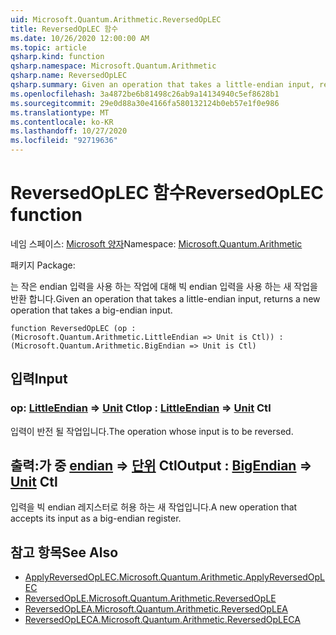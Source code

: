 ```yaml
---
uid: Microsoft.Quantum.Arithmetic.ReversedOpLEC
title: ReversedOpLEC 함수
ms.date: 10/26/2020 12:00:00 AM
ms.topic: article
qsharp.kind: function
qsharp.namespace: Microsoft.Quantum.Arithmetic
qsharp.name: ReversedOpLEC
qsharp.summary: Given an operation that takes a little-endian input, returns a new operation that takes a big-endian input.
ms.openlocfilehash: 3a4872be6b81498c26ab9a14134940c5ef8628b1
ms.sourcegitcommit: 29e0d88a30e4166fa580132124b0eb57e1f0e986
ms.translationtype: MT
ms.contentlocale: ko-KR
ms.lasthandoff: 10/27/2020
ms.locfileid: "92719636"
---
```

# <a name="reversedoplec-function"></a><span data-ttu-id="41d71-102">ReversedOpLEC 함수</span><span class="sxs-lookup"><span data-stu-id="41d71-102">ReversedOpLEC function</span></span>

<span data-ttu-id="41d71-103">네임 스페이스: [Microsoft 양자](xref:Microsoft.Quantum.Arithmetic)</span><span class="sxs-lookup"><span data-stu-id="41d71-103">Namespace: [Microsoft.Quantum.Arithmetic](xref:Microsoft.Quantum.Arithmetic)</span></span>

<span data-ttu-id="41d71-104">패키지 [](https://nuget.org/packages/)</span><span class="sxs-lookup"><span data-stu-id="41d71-104">Package: [](https://nuget.org/packages/)</span></span>


<span data-ttu-id="41d71-105">는 작은 endian 입력을 사용 하는 작업에 대해 빅 endian 입력을 사용 하는 새 작업을 반환 합니다.</span><span class="sxs-lookup"><span data-stu-id="41d71-105">Given an operation that takes a little-endian input, returns a new operation that takes a big-endian input.</span></span>

```qsharp
function ReversedOpLEC (op : (Microsoft.Quantum.Arithmetic.LittleEndian => Unit is Ctl)) : (Microsoft.Quantum.Arithmetic.BigEndian => Unit is Ctl)
```


## <a name="input"></a><span data-ttu-id="41d71-106">입력</span><span class="sxs-lookup"><span data-stu-id="41d71-106">Input</span></span>

### <a name="op--littleendian--unit-ctl"></a><span data-ttu-id="41d71-107">op: [LittleEndian](xref:Microsoft.Quantum.Arithmetic.LittleEndian) => [Unit](xref:microsoft.quantum.lang-ref.unit) Ctl</span><span class="sxs-lookup"><span data-stu-id="41d71-107">op : [LittleEndian](xref:Microsoft.Quantum.Arithmetic.LittleEndian) => [Unit](xref:microsoft.quantum.lang-ref.unit) Ctl</span></span>

<span data-ttu-id="41d71-108">입력이 반전 될 작업입니다.</span><span class="sxs-lookup"><span data-stu-id="41d71-108">The operation whose input is to be reversed.</span></span>



## <a name="output--bigendian--unit-ctl"></a><span data-ttu-id="41d71-109">출력:가 중 [endian](xref:Microsoft.Quantum.Arithmetic.BigEndian) => [단위](xref:microsoft.quantum.lang-ref.unit) Ctl</span><span class="sxs-lookup"><span data-stu-id="41d71-109">Output : [BigEndian](xref:Microsoft.Quantum.Arithmetic.BigEndian) => [Unit](xref:microsoft.quantum.lang-ref.unit) Ctl</span></span>

<span data-ttu-id="41d71-110">입력을 빅 endian 레지스터로 허용 하는 새 작업입니다.</span><span class="sxs-lookup"><span data-stu-id="41d71-110">A new operation that accepts its input as a big-endian register.</span></span>

## <a name="see-also"></a><span data-ttu-id="41d71-111">참고 항목</span><span class="sxs-lookup"><span data-stu-id="41d71-111">See Also</span></span>

- [<span data-ttu-id="41d71-112">ApplyReversedOpLEC.</span><span class="sxs-lookup"><span data-stu-id="41d71-112">Microsoft.Quantum.Arithmetic.ApplyReversedOpLEC</span></span>](xref:Microsoft.Quantum.Arithmetic.ApplyReversedOpLEC)
- [<span data-ttu-id="41d71-113">ReversedOpLE.</span><span class="sxs-lookup"><span data-stu-id="41d71-113">Microsoft.Quantum.Arithmetic.ReversedOpLE</span></span>](xref:Microsoft.Quantum.Arithmetic.ReversedOpLE)
- [<span data-ttu-id="41d71-114">ReversedOpLEA.</span><span class="sxs-lookup"><span data-stu-id="41d71-114">Microsoft.Quantum.Arithmetic.ReversedOpLEA</span></span>](xref:Microsoft.Quantum.Arithmetic.ReversedOpLEA)
- [<span data-ttu-id="41d71-115">ReversedOpLECA.</span><span class="sxs-lookup"><span data-stu-id="41d71-115">Microsoft.Quantum.Arithmetic.ReversedOpLECA</span></span>](xref:Microsoft.Quantum.Arithmetic.ReversedOpLECA)